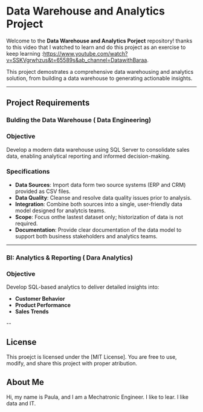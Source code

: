 #  Data Warehouse and Analytics Project
Welcome to the **Data Warehouse and Analytics Porject** repository! thanks to this video that I watched to learn and do this project as an exercise to keep learning :https://www.youtube.com/watch?v=SSKVgrwhzus&t=65589s&ab_channel=DatawithBaraa.

This project demostrates a comprehensive data warehousing and analytics solution, from building a data warehouse to generating actionable insights.

---
 ## Project Requirements
 ### Bulding the Data Warehouse ( Data Engineering)

 ### Objective
Develop a modern data warehouse using SQL Server to consolidate sales data, enabling analytical reporting and informed decision-making.

 ### Specifications
 - **Data Sources**: Import data form two source systems (ERP and CRM) provided as CSV files.
 - **Data Quality**: Cleanse and resolve data quality issues prior to analysis.
 - **Integration**: Combine both sources into a single, user-friendly data model designed for analytcis teams.
 - **Scope**: Focus onthe lastest dataset only; historization of data is not required.
 - **Documentation**: Provide clear documentation of the data model to support both business stakeholders and analytics teams.

 -----

 ### BI: Analytics & Reporting ( Dara Analytics)

 ### Objective
 Develop SQL-based analytics to deliver detailed insights into:
 - **Customer Behavior**
 - **Product Performance**
 - **Sales Trends**

--
## License
This proejct is licensed under the [MIT License]. You are free to use, modify, and share this project with proper atribution.

## About Me

Hi, my name is Paula, and I am a Mechatronic Engineer. I like to lear. I like data and IT.    
